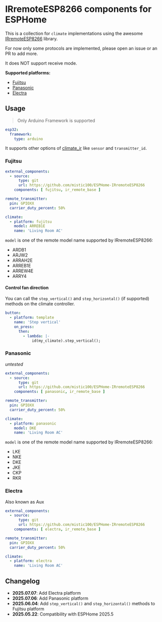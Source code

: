 # IRremoteESP8266 components for ESPHome

This is a collection for `climate` implementations using the awesome [IRremoteESP8266](https://github.com/crankyoldgit/IRremoteESP8266) library.

For now only some protocols are implemented, please open an issue or an PR to add more.

It does NOT support receive mode.

**Supported platforms:**
- [Fujitsu](#fujitsu)
- [Panasonic](#panasonic)
- [Electra](#Electra)

## Usage

> Only Arduino Framework is supported

```yaml
esp32:
  framework:
    type: arduino
```

It supports other options of [climate_ir](https://esphome.io/components/climate/climate_ir.html) like `sensor` and `transmitter_id`.

### Fujitsu

```yaml
external_components:
  - source:
      type: git
      url: https://github.com/mistic100/ESPHome-IRremoteESP8266
    components: [ fujitsu, ir_remote_base ]

remote_transmitter:
  pin: GPIOXX
  carrier_duty_percent: 50%

climate:
  - platform: fujitsu
    model: ARREB1E
    name: 'Living Room AC'
```

`model` is one of the remote model name supported by IRremoteESP8266:

- ARDB1
- ARJW2
- ARRAH2E
- ARREB1E
- ARREW4E
- ARRY4

#### Control fan direction

You can call the `step_vertical()` and `step_horizontal()` (if supported) methods on the climate controller.

```yaml
button:
  - platform: template
    name: 'Step vertical'
    on_press:
      then:
        - lambda: |-
            id(my_climate).step_vertical();
```

### Panasonic

_untested_

```yaml
external_components:
  - source:
      type: git
      url: https://github.com/mistic100/ESPHome-IRremoteESP8266
    components: [ panasonic, ir_remote_base ]

remote_transmitter:
  pin: GPIOXX
  carrier_duty_percent: 50%

climate:
  - platform: panasonic
    model: DKE
    name: 'Living Room AC'
```

`model` is one of the remote model name supported by IRremoteESP8266:

- LKE
- NKE
- DKE
- JKE
- CKP
- RKR

### Electra

Also known as Aux

```yaml
external_components:
  - source:
      type: git
      url: https://github.com/mistic100/ESPHome-IRremoteESP8266
    components: [ electra, ir_remote_base ]

remote_transmitter:
  pin: GPIOXX
  carrier_duty_percent: 50%

climate:
  - platform: electra
    name: 'Living Room AC'
```

## Changelog

- **2025.07.07**: Add Electra platform
- **2025.07.06**: Add Panasonic platform
- **2025.06.04**: Add `step_vertical()` and `step_horizontal()` methods to Fujitsu platform
- **2025.05.22**: Compatibility with ESPHome 2025.5
